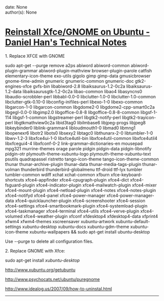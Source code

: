 
date: None  
author(s): None  

# [Reinstall Xfce/GNOME on Ubuntu - Daniel Han's Technical Notes](https://sites.google.com/site/xiangyangsite/home/technical-tips/linux-unix/gnome/reinstall-xfce-gnome-on-ubuntu)

  


1\. Replace XFCE with GNOME

sudo apt-get --purge remove a2ps abiword abiword-common abiword-plugin-grammar abiword-plugin-mathview browser-plugin-parole catfish elementary-icon-theme exo-utils gigolo gimp gimp-data gmusicbrowser gnome-time-admin gnumeric gnumeric-common gnumeric-doc gtk2-engines-xfce gvfs-bin libabiword-2.8 libaiksaurus-1.2-0c2a libaiksaurus-1.2-data libaiksaurusgtk-1.2-0c2a libao-common libao4 libasyncns0 libaudio-scrobbler-perl libbabl-0.0-0 libclutter-1.0-0 libclutter-1.0-common libclutter-gtk-0.10-0 libconfig-inifiles-perl libexo-1-0 libexo-common libgarcon-1-0 libgarcon-common libgdome2-0 libgdome2-cpp-smart0c2a libgegl-0.0-0 libgimp2.0 libgoffice-0.8-8 libgoffice-0.8-8-common libgsf-1-114 libgsf-1-common libgstreamer-perl libgtk2-notify-perl libgtk2-trayicon-perl libgtkmathview0c2a libid3tag0 libilmbase6 libjpeg-progs libjpeg8 libkeybinder0 liblink-grammar4 libloudmouth1-0 libmad0 libmng1 libopenexr6 libotr2 libots0 libsexy2 libtagc0 libthunarx-2-0 libtumbler-1-0 libwv-1.2-3 libxfce4ui-1-0 libxfce4util-bin libxfce4util-common libxfce4util4 libxfcegui4-4 libxfconf-0-2 link-grammar-dictionaries-en mousepad mpg321 murrine-themes orage parole pidgin pidgin-data pidgin-libnotify pidgin-otr plymouth-theme-xubuntu-logo plymouth-theme-xubuntu-text psutils quadrapassel ristretto tango-icon-theme tango-icon-theme-common thunar thunar-archive-plugin thunar-data thunar-media-tags-plugin thunar-volman thunderbird thunderbird-globalmenu ttf-droid ttf-lyx tumbler tumbler-common wdiff xchat xchat-common xfburn xfce-keyboard-shortcuts xfce4-appfinder xfce4-cpugraph-plugin xfce4-dict xfce4-fsguard-plugin xfce4-indicator-plugin xfce4-mailwatch-plugin xfce4-mixer xfce4-mount-plugin xfce4-netload-plugin xfce4-notes xfce4-notes-plugin xfce4-notifyd xfce4-panel xfce4-power-manager xfce4-power-manager-data xfce4-quicklauncher-plugin xfce4-screenshooter xfce4-session xfce4-settings xfce4-smartbookmark-plugin xfce4-systemload-plugin xfce4-taskmanager xfce4-terminal xfce4-utils xfce4-verve-plugin xfce4-volumed xfce4-weather-plugin xfconf xfdesktop4 xfdesktop4-data xfprint4 xfwm4 xfwm4-themes xscreensaver xubuntu-artwork xubuntu-default-settings xubuntu-desktop xubuntu-docs xubuntu-gdm-theme xubuntu-icon-theme xubuntu-wallpapers && sudo apt-get install ubuntu-desktop

Use --purge to delete all configuration files.

2\. Replace GNOME with Xfce:

sudo apt-get install _xubuntu-desktop_

<http://www.xubuntu.org/getubuntu>

<http://www.psychocats.net/ubuntu/puregnome>

<http://www.idealog.us/2007/09/how-to-uninstal.html>  
  
---

